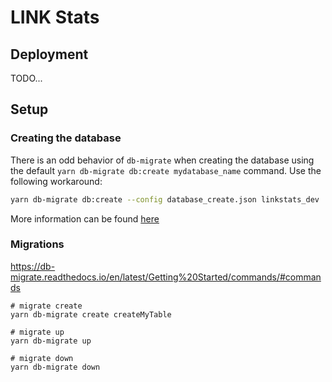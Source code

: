# LINK Stats

## Deployment

TODO...

## Setup

### Creating the database

There is an odd behavior of `db-migrate` when creating the database using the 
default `yarn db-migrate db:create mydatabase_name` command. Use the following workaround:

```bash
yarn db-migrate db:create --config database_create.json linkstats_dev
```

More information can be found [here](https://github.com/db-migrate/node-db-migrate/issues/393)

### Migrations

https://db-migrate.readthedocs.io/en/latest/Getting%20Started/commands/#commands

```
# migrate create
yarn db-migrate create createMyTable

# migrate up
yarn db-migrate up

# migrate down
yarn db-migrate down
```
